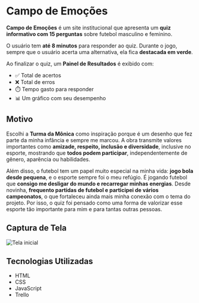 #  Campo de Emoções

**Campo de Emoções** é um site institucional que apresenta um **quiz informativo com 15 perguntas** sobre futebol masculino e feminino.  

O usuário tem **até 8 minutos** para responder ao quiz. Durante o jogo, sempre que o usuário acerta uma alternativa, ela fica **destacada em verde**.

Ao finalizar o quiz, um **Painel de Resultados** é exibido com:
- ✅ Total de acertos  
- ❌ Total de erros  
- ⏱️ Tempo gasto para responder  
- 📊 Um gráfico com seu desempenho

## Motivo

Escolhi a **Turma da Mônica** como inspiração porque é um desenho que fez parte da minha infância e sempre me marcou. A obra transmite valores importantes como **amizade, respeito, inclusão e diversidade**, inclusive no esporte, mostrando que **todos podem participar**, independentemente de gênero, aparência ou habilidades.

Além disso, o futebol tem um papel muito especial na minha vida: **jogo bola desde pequena**, e o esporte sempre foi o meu refúgio. É jogando futebol que **consigo me desligar do mundo e recarregar minhas energias**. Desde novinha, **frequento partidas de futebol e participei de vários campeonatos**, o que fortaleceu ainda mais minha conexão com o tema do projeto. Por isso, o quiz foi pensado como uma forma de valorizar esse esporte tão importante para mim e para tantas outras pessoas.

## Captura de Tela

![Tela inicial](https://github.com/user-attachments/assets/4df6ea5f-98da-48b4-ae14-bdee77bc6fc0)


## Tecnologias Utilizadas

- HTML  
- CSS  
- JavaScript
- Trello

